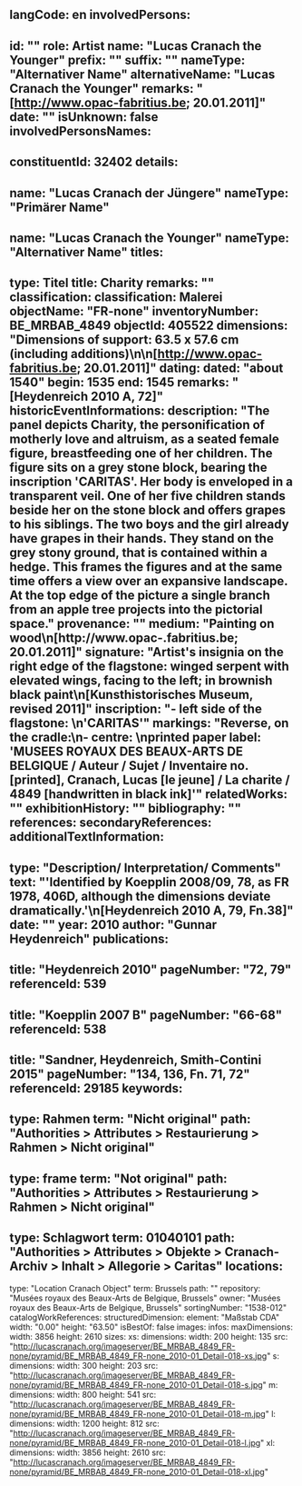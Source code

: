 langCode: en
involvedPersons: 
 - 
   id: ""
  role: Artist
  name: "Lucas Cranach the Younger"
  prefix: ""
  suffix: ""
  nameType: "Alternativer Name"
  alternativeName: "Lucas Cranach the Younger"
  remarks: "[http://www.opac-fabritius.be; 20.01.2011]"
  date: ""
  isUnknown: false
involvedPersonsNames: 
 - 
   constituentId: 32402
  details: 
   - 
   name: "Lucas Cranach der Jüngere"
    nameType: "Primärer Name"
   - 
   name: "Lucas Cranach the Younger"
    nameType: "Alternativer Name"
titles: 
 - 
   type: Titel
  title: Charity
  remarks: ""
classification: 
 classification: Malerei
objectName: "FR-none"
inventoryNumber: BE_MRBAB_4849
objectId: 405522
dimensions: "Dimensions of support: 63.5 x 57.6 cm (including additions)\n\n[http://www.opac-fabritius.be; 20.01.2011]"
dating: 
 dated: "about 1540"
 begin: 1535
 end: 1545
 remarks: "[Heydenreich 2010 A, 72]"
 historicEventInformations: 
description: "The panel depicts Charity, the personification of motherly love and altruism, as a seated female figure, breastfeeding one of her children. The figure sits on a grey stone block, bearing the inscription 'CARITAS'. Her body is enveloped in a transparent veil. One of her five children stands beside her on the stone block and offers grapes to his siblings. The two boys and the girl already have grapes in their hands. They stand on the grey stony ground, that is contained within a hedge. This frames the figures and at the same time offers a view over an expansive landscape. At the top edge of the picture a single branch from an apple tree projects into the pictorial space."
provenance: ""
medium: "Painting on wood\n[http://www.opac-.fabritius.be; 20.01.2011]"
signature: "Artist's insignia on the right edge of the flagstone: winged serpent with elevated wings, facing to the left; in brownish black paint\n[Kunsthistorisches Museum, revised 2011]"
inscription: "- left side of the flagstone: \n'CARITAS'"
markings: "Reverse, on the cradle:\n- centre: \nprinted paper label: 'MUSEES ROYAUX DES BEAUX-ARTS DE BELGIQUE / Auteur / Sujet / Inventaire no. [printed], Cranach, Lucas [le jeune] / La charite / 4849 [handwritten in black ink]'"
relatedWorks: ""
exhibitionHistory: ""
bibliography: ""
references: 
secondaryReferences: 
additionalTextInformation: 
 - 
   type: "Description/ Interpretation/ Comments"
  text: "'Identified by Koepplin 2008/09, 78, as FR 1978, 406D, although the dimensions deviate dramatically.'\n[Heydenreich 2010 A, 79, Fn.38]"
  date: ""
  year: 2010
  author: "Gunnar Heydenreich"
publications: 
 - 
   title: "Heydenreich 2010"
  pageNumber: "72, 79"
  referenceId: 539
 - 
   title: "Koepplin 2007 B"
  pageNumber: "66-68"
  referenceId: 538
 - 
   title: "Sandner, Heydenreich, Smith-Contini 2015"
  pageNumber: "134, 136, Fn. 71, 72"
  referenceId: 29185
keywords: 
 - 
   type: Rahmen
  term: "Nicht original"
  path: "Authorities > Attributes > Restaurierung > Rahmen > Nicht original"
 - 
   type: frame
  term: "Not original"
  path: "Authorities > Attributes > Restaurierung > Rahmen > Nicht original"
 - 
   type: Schlagwort
  term: 01040101
  path: "Authorities > Attributes > Objekte > Cranach-Archiv > Inhalt > Allegorie > Caritas"
locations: 
 - 
   type: "Location Cranach Object"
  term: Brussels
  path: ""
repository: "Musées royaux des Beaux-Arts de Belgique, Brussels"
owner: "Musées royaux des Beaux-Arts de Belgique, Brussels"
sortingNumber: "1538-012"
catalogWorkReferences: 
structuredDimension: 
 element: "Maßstab CDA"
 width: "0.00"
 height: "63.50"
isBestOf: false
images: 
 infos: 
  maxDimensions: 
   width: 3856
   height: 2610
 sizes: 
  xs: 
   dimensions: 
    width: 200
    height: 135
   src: "http://lucascranach.org/imageserver/BE_MRBAB_4849_FR-none/pyramid/BE_MRBAB_4849_FR-none_2010-01_Detail-018-xs.jpg"
  s: 
   dimensions: 
    width: 300
    height: 203
   src: "http://lucascranach.org/imageserver/BE_MRBAB_4849_FR-none/pyramid/BE_MRBAB_4849_FR-none_2010-01_Detail-018-s.jpg"
  m: 
   dimensions: 
    width: 800
    height: 541
   src: "http://lucascranach.org/imageserver/BE_MRBAB_4849_FR-none/pyramid/BE_MRBAB_4849_FR-none_2010-01_Detail-018-m.jpg"
  l: 
   dimensions: 
    width: 1200
    height: 812
   src: "http://lucascranach.org/imageserver/BE_MRBAB_4849_FR-none/pyramid/BE_MRBAB_4849_FR-none_2010-01_Detail-018-l.jpg"
  xl: 
   dimensions: 
    width: 3856
    height: 2610
   src: "http://lucascranach.org/imageserver/BE_MRBAB_4849_FR-none/pyramid/BE_MRBAB_4849_FR-none_2010-01_Detail-018-xl.jpg"